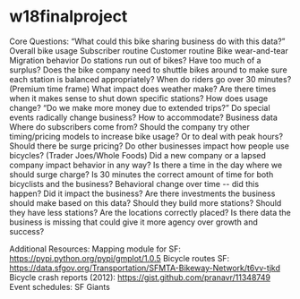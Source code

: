 # w18finalproject

Core Questions:
“What could this bike sharing business do with this data?”
Overall bike usage
Subscriber routine
Customer routine
Bike wear-and-tear
Migration behavior
Do stations run out of bikes? Have too much of a surplus?
Does the bike company need to shuttle bikes around to make sure each station is balanced appropriately?
When do riders go over 30 minutes? (Premium time frame)
What impact does weather make?
Are there times when it makes sense to shut down specific stations?
How does usage change? “Do we make more money due to extended trips?”
Do special events radically change business? How to accommodate?
Business data
Where do subscribers come from?
Should the company try other timing/pricing models to increase bike usage? Or to deal with peak hours? Should there be surge pricing?
Do other businesses impact how people use bicycles? (Trader Joes/Whole Foods)
Did a new company or a lapsed company impact behavior in any way?
Is there a time in the day where we should surge charge? Is 30 minutes the correct amount of time for both bicyclists and the business?
Behavioral change over time -- did this happen? Did it impact the business?
Are there investments the business should make based on this data?
Should they build more stations? 
Should they have less stations? 
Are the locations correctly placed?
Is there data the business is missing that could give it more agency over growth and success?

Additional Resources:
Mapping module for SF: https://pypi.python.org/pypi/gmplot/1.0.5
Bicycle routes SF: https://data.sfgov.org/Transportation/SFMTA-Bikeway-Network/t6vv-tjkd
Bicycle crash reports (2012): https://gist.github.com/pranavr/11348749
Event schedules: SF Giants

